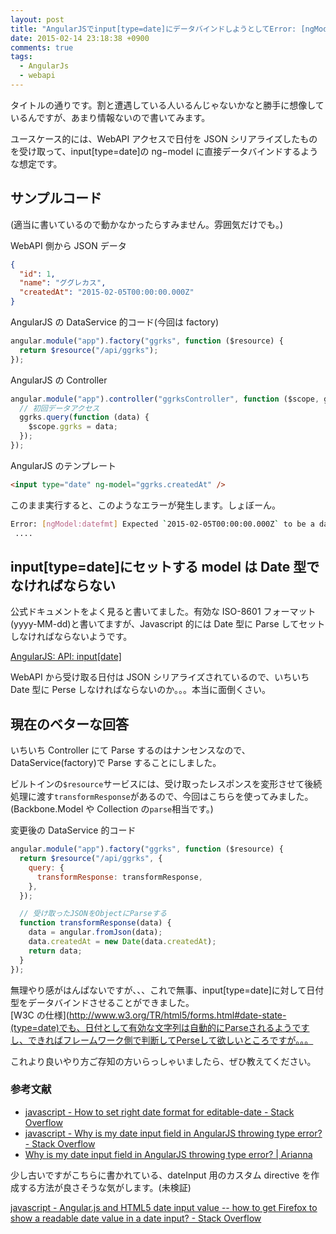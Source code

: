 ```yaml
---
layout: post
title: "AngularJSでinput[type=date]にデータバインドしようとしてError: [ngModel:datefmt]で怒られて困っている人向けの小ネタ"
date: 2015-02-14 23:18:38 +0900
comments: true
tags:
  - AngularJs
  - webapi
---
```


タイトルの通りです。割と遭遇している人いるんじゃないかなと勝手に想像しているんですが、あまり情報ないので書いてみます。

ユースケース的には、WebAPI アクセスで日付を JSON シリアライズしたものを受け取って、input[type=date]の ng−model に直接データバインドするような想定です。

<!-- more -->

## サンプルコード

(適当に書いているので動かなかったらすみません。雰囲気だけでも。)

WebAPI 側から JSON データ

```json
{
  "id": 1,
  "name": "ググレカス",
  "createdAt": "2015-02-05T00:00:00.000Z"
}
```

AngularJS の DataService 的コード(今回は factory)

```js
angular.module("app").factory("ggrks", function ($resource) {
  return $resource("/api/ggrks");
});
```

AngularJS の Controller

```js
angular.module("app").controller("ggrksController", function ($scope, ggrks) {
  // 初回データアクセス
  ggrks.query(function (data) {
    $scope.ggrks = data;
  });
});
```

AngularJS のテンプレート

```html
<input type="date" ng-model="ggrks.createdAt" />
```

このまま実行すると、このようなエラーが発生します。しょぼーん。

```sh
Error: [ngModel:datefmt] Expected `2015-02-05T00:00:00.000Z` to be a date
 ....
```

## input[type=date]にセットする model は Date 型でなければならない

公式ドキュメントをよく見ると書いてました。有効な ISO-8601 フォーマット(yyyy-MM-dd)と書いてますが、Javascript 的には Date 型に Parse してセットしなければならないようです。

[AngularJS: API: input[date]](https://docs.angularjs.org/api/ng/input/input%5Bdate%5D)

WebAPI から受け取る日付は JSON シリアライズされているので、いちいち Date 型に Perse しなければならないのか。。。本当に面倒くさい。

## 現在のベターな回答

いちいち Controller にて Parse するのはナンセンスなので、DataService(factory)で Parse することにしました。

ビルトインの`$resource`サービスには、受け取ったレスポンスを変形させて後続処理に渡す`transformResponse`があるので、今回はこちらを使ってみました。  
(Backbone.Model や Collection の`parse`相当です。)

変更後の DataService 的コード

```js
angular.module("app").factory("ggrks", function ($resource) {
  return $resource("/api/ggrks", {
    query: {
      transformResponse: transformResponse,
    },
  });

  // 受け取ったJSONをObjectにParseする
  function transformResponse(data) {
    data = angular.fromJson(data);
    data.createdAt = new Date(data.createdAt);
    return data;
  }
});
```

無理やり感がはんぱないですが、、、これで無事、input[type=date]に対して日付型をデータバインドさせることができました。  
[W3C の仕様](http://www.w3.org/TR/html5/forms.html#date-state-(type=date)でも、日付として有効な文字列は自動的にParseされるようですし、できればフレームワーク側で判断してPerseして欲しいところですが。。。

これより良いやり方ご存知の方いらっしゃいましたら、ぜひ教えてください。

### 参考文献

- [javascript - How to set right date format for editable-date - Stack Overflow](http://stackoverflow.com/questions/26825433/how-to-set-right-date-format-for-editable-date)
- [javascript - Why is my date input field in AngularJS throwing type error? - Stack Overflow](http://stackoverflow.com/questions/26853173/why-is-my-date-input-field-in-angularjs-throwing-type-error)
- [Why is my date input field in AngularJS throwing type error? | Arianna](http://hiteshtwo.org/arianna/2015/01/20/why-is-my-date-input-field-in-angularjs-throwing-type-error/)

少し古いですがこちらに書かれている、dateInput 用のカスタム directive を作成する方法が良さそうな気がします。(未検証)

[javascript - Angular.js and HTML5 date input value -- how to get Firefox to show a readable date value in a date input? - Stack Overflow](http://stackoverflow.com/questions/18061757/angular-js-and-html5-date-input-value-how-to-get-firefox-to-show-a-readable-d)
